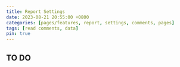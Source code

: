 ```yaml
---
title: Report Settings
date: 2023-08-21 20:55:00 +0800
categories: [pages/features, report, settings, comments, pages]
tags: [read comments, data]
pin: true
---
```


## TO DO
